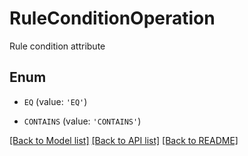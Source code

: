 # RuleConditionOperation

Rule condition attribute

## Enum

* `EQ` (value: `'EQ'`)

* `CONTAINS` (value: `'CONTAINS'`)

[[Back to Model list]](../README.md#documentation-for-models) [[Back to API list]](../README.md#documentation-for-api-endpoints) [[Back to README]](../README.md)


